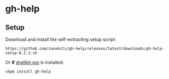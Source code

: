 # gh-help

## Setup

Download and install the self-extracting setup script:

    https://github.com/sanekits/gh-help/releases/latest/downloads/gh-help-setup-0.2.3.sh

Or **if** [shellkit-pm](https://github.com/sanekits/shellkit-pm) is installed:

    shpm install gh-help

##
